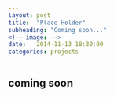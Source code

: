 ```yaml
---
layout: post
title:  "Place Holder"
subheading: "Coming soon..."
<!-- image: -->
date:   2014-11-13 18:30:00
categories: projects
---
```


## coming soon